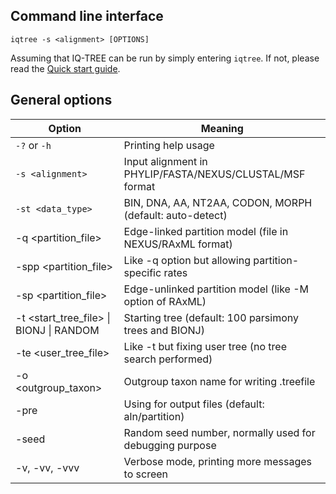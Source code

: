 
Command line interface
----------------------

    iqtree -s <alignment> [OPTIONS]

Assuming that IQ-TREE can be run by simply entering `iqtree`. If not, please read the [Quick start guide](Quickstart).


General options
---------------

| Option | Meaning |
|-----------------------|-----------------------------|
|  `-?` or `-h`             | Printing help usage |
|  `-s <alignment>`       | Input alignment in PHYLIP/FASTA/NEXUS/CLUSTAL/MSF format |
|  `-st <data_type>`      | BIN, DNA, AA, NT2AA, CODON, MORPH (default: auto-detect) |
|  -q <partition_file>  | Edge-linked partition model (file in NEXUS/RAxML format) |
| -spp <partition_file> | Like -q option but allowing partition-specific rates |
|  -sp <partition_file> | Edge-unlinked partition model (like -M option of RAxML) |
|  -t <start_tree_file> \| BIONJ \| RANDOM | Starting tree (default: 100 parsimony trees and BIONJ) |
|  -te <user_tree_file> | Like -t but fixing user tree (no tree search performed) |
|  -o <outgroup_taxon>  | Outgroup taxon name for writing .treefile |
|  -pre <PREFIX>        | Using <PREFIX> for output files (default: aln/partition) |
|  -seed <number>       | Random seed number, normally used for debugging purpose |
|  -v, -vv, -vvv        | Verbose mode, printing more messages to screen |
